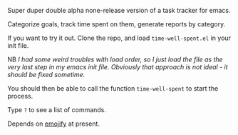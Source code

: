 
Super duper double alpha none-release version of a task tracker for emacs.

Categorize goals, track time spent on them, generate reports by
category.

If you want to try it out. Clone the repo, and load
`time-well-spent.el` in your init file.

NB *I had some weird troubles with load order, so I just load the file as
the very last step in my emacs init file. Obviously that approach is
not ideal - it should be fixed sometime.*

You should then be able to call the function `time-well-spent` to
start the process.

Type `?` to see a list of commands.

Depends on [emojify](https://melpa.org/#/emojify) at present.
